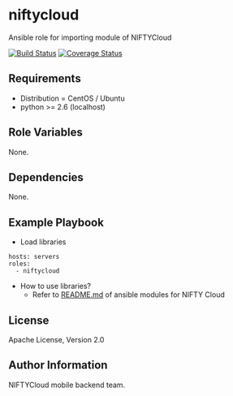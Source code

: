 niftycloud
=========

Ansible role for importing module of NIFTYCloud

[![Build Status](https://travis-ci.org/NIFTYCloud/ansible-role-niftycloud.svg?branch=master)](https://travis-ci.org/NIFTYCloud/ansible-role-niftycloud)
[![Coverage Status](https://coveralls.io/repos/github/NIFTYCloud/ansible-role-niftycloud/badge.svg?branch=master)](https://coveralls.io/github/NIFTYCloud/ansible-role-niftycloud?branch=master)

Requirements
------------

* Distribution = CentOS / Ubuntu
* python >= 2.6 (localhost)

Role Variables
--------------

None.

Dependencies
------------

None.

Example Playbook
----------------

* Load libraries
```
hosts: servers
roles:
  - niftycloud
```

* How to use libraries?
  * Refer to [README.md](library/README.md) of ansible modules for NIFTY Cloud

License
-------

Apache License, Version 2.0

Author Information
------------------

NIFTYCloud mobile backend team.
